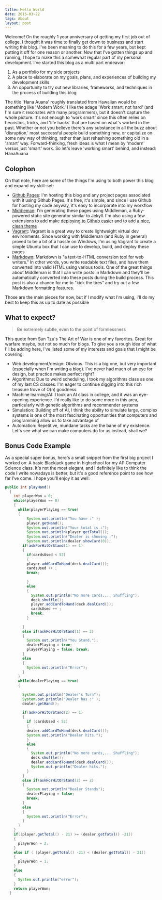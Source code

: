 ```yaml
---
title: Hello World
date: 2015-03-22
tags: About
layout: post
---
```


Welcome! On the roughly 1 year anniversary of getting my first job out of college, I thought it was time to finally get down to business and start writing this blog. I've been meaning to do this for a few years, but kept putting it off for one reason or another. Now that I've gotten things up and running, I hope to make this a somewhat regular part of my personal development. I've started this blog as a multi part endeavor:

1. As a portfolio for my side projects
2. A place to elaborate on my goals, plans, and experiences of building my development skills
3. An opportunity to try out new libraries, frameworks, and techniques in the process of building this blog

The title 'Hana Auana' roughly translated from Hawaiian would be something like 'Modern Work.' I like the adage 'Work smart, not hard' (and I'm sure it resonates with many programmers), but it doesn't capture the whole picture. It's not enough to 'work smart' since this often relies on heuristics, tricks, and 'life hacks' that are based on what's worked in the past. Whether or not you believe there's any substance in all the buzz about 'disruption,' most successful people build something new, or capitalize on some new way of thinking, rather than just rehashing something old in a 'smart' way. Forward-thinking, fresh ideas is what I mean by 'modern' versus just 'smart' work. So let's leave 'working smart' behind, and instead: HanaAuana

## Colophon

On that note, here are some of the things I'm using to both power this blog and expand my skill-set:

* [Github Pages](https://pages.github.com/): I'm hosting this blog and any project pages associated with it using Github Pages. It's free, it's simple, and since I use Github for hosting my code anyway, it's easy to incorporate into my workflow
* [Middleman](https://middlemanapp.com/): I'm generating these pages using Middleman, a Ruby-powered static site generator similar to Jekyll. I'm also using a few extensions to add make [deploying to Github easier](https://github.com/middleman-contrib/middleman-deploy) and to add [a nice, clean theme](https://github.com/danielbayerlein/middleman-casper)
* [Vagrant](https://www.vagrantup.com/): Vagrant is a great way to create lightweight virtual dev environments. Since working with Middleman (and Ruby in general) proved to be a bit of a hassle on Windows, I'm using Vagrant to create a simple Ubuntu box that I can use to develop, build, and deploy these pages
* [Markdown](http://daringfireball.net/projects/markdown/): Markdown is "a text-to-HTML conversion tool for web writers." In other words, you write readable text files, and have them converted into valid HTML using various tools.  One of the great things about Middleman is that I can write posts in Markdown and they'll be automatically converted into these posts during the build process. This post is also a chance for me to "kick the tires" and try out a few Markdown formatting features. 

Those are the main pieces for now, but if I modify what I'm using, I'll do my best to keep this as up to date as possible

## What to expect?

> Be extremely subtle, even to the point of formlessness

This quote from Sun Tzu's The Art of War is one of my favorites. Great for warfare maybe, but not so much for blogs. To give you a rough idea of what I'll be adding here, I've listed some of my interests and goals that I might be covering:

* Web development/design: Obvious. This is a big one, but very important (especially when I'm writing a blog). I've never had much of an eye for design, but practice makes perfect right?
* Algorithms: Due to weird scheduling, I took my algorithms class as one of my last CS classes. I'm eager to continue digging into this rich treasure trove of O(n) goodness
* Machine learning/AI: I took an AI class in college, and it was an eye-opening experience. I'd really like to do some more in this area, particularly with genetic algorithms and recommender systems
* Simulation: Building off of AI, I think the ability to simulate large, complex systems is one of the most fascinating opportunities that computers and programming allow us to take advantage of
* Automation: Repetitive, mundane tasks are the bane of my existence. Let's see what we can make computers do for us instead, shall we?

## Bonus Code Example

As a special super bonus, here's a small snippet from the first big project I worked on: A basic Blackjack game in highschool for my AP Computer Science class. It's not the most elegant, and I definitely like to think the code I write nowadays is better, but it's a good reference point to see how far I've come. I hope you'll enjoy it as well:

```java
public int playHand()
  {
    int playerWon = 0;
    while(playerWon == 0)
    {
      while(playerPlaying == true)
      {
          System.out.println("You have :" );
          player.getHand();
          System.out.println("Your total is :");
          System.out.println(player.getTotal());
          System.out.println("Dealer is showing :");
          System.out.println(dealer.showCard(0));
        if(askForHitOrStand(1) == 1)
        {
          if(cardsUsed < 52)
          {
          player.addCardToHand(deck.dealCard());
          cardsUsed ++ ;
          break;
          
          }
          else
          {
            System.out.println("No more cards,... Shuffling");
            deck.shuffle();
            player.addCardToHand(deck.dealCard());
            cardsUsed ++ ;
            break;
          }
          
        }
        else if(askForHitOrStand(1) == 2)
        {
          System.out.println("You Stand.");
          dealerPlaying = true;
          playerPlaying = false; break;
        }
        else
        {
          System.out.println("Error");
        }       
      }
      while(dealerPlaying == true)
      {
        
        System.out.println("Dealer's Turn");
        System.out.println("Dealer has :" );
        dealer.getHand();
        
        if(askForHitOrStand(2) == 1)
        {
          if (cardsUsed < 52)
          {
          dealer.addCardToHand(deck.dealCard());
          System.out.println("Dealer hits.");
          }
          else
          {
            System.out.println("No more cards,... Shuffling");
            deck.shuffle();
            dealer.addCardToHand(deck.dealCard());
            System.out.println("Dealer hits.");
          }
        }
        else if(askForHitOrStand(2) == 2)
        {
          System.out.println("Dealer Stands");
          dealerPlaying = false;
          break;
        }
        else
        {
          System.out.println("Error");
        }       
      }
    }
    if((player.getTotal() - 21) >= (dealer.getTotal() -21))
    {
      playerWon = 2;
    }
    else if ( (player.getTotal() -21) < (dealer.getTotal() - 21))
    {
      playerWon = 1;
    }
    else
    {
      System.out.println("error");
    }
    return playerWon;
  }
```